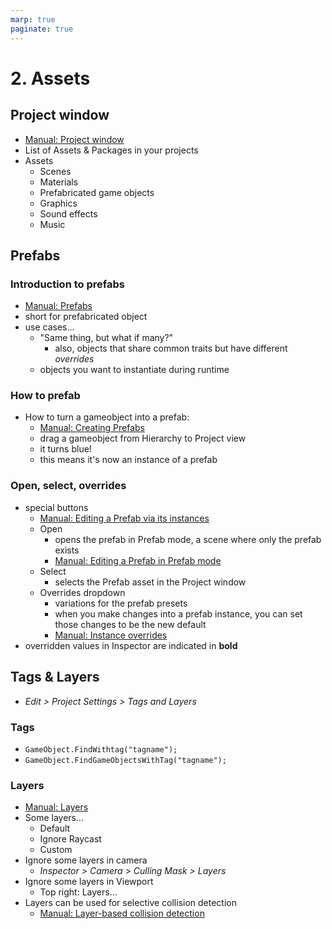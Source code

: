 ```yaml
---
marp: true
paginate: true
---
```

<!-- headingDivider: 3 -->
<!-- class: default -->
# 2. Assets
## Project window

* [Manual: Project window](https://docs.unity3d.com/Manual/ProjectView.html)
* List of Assets & Packages in your projects
* Assets
	* Scenes
	* Materials
	* Prefabricated game objects
	* Graphics
	* Sound effects
	* Music
## Prefabs
### Introduction to prefabs

* [Manual: Prefabs](https://docs.unity3d.com/Manual/Prefabs.html)
* short for prefabricated object
* use cases...
  * "Same thing, but what if many?"
    * also, objects that share common traits but have different *overrides*
  * objects you want to instantiate during runtime
### How to prefab
* How to turn a gameobject into a prefab:
  * [Manual: Creating Prefabs](https://docs.unity3d.com/Manual/CreatingPrefabs.html)
  * drag a gameobject from Hierarchy to Project view
  * it turns blue! 
  * this means it's now an instance of a prefab

### Open, select, overrides

* special buttons
  * [Manual: Editing a Prefab via its instances](https://docs.unity3d.com/Manual/EditingPrefabViaInstance.html)
  * Open
    * opens the prefab in Prefab mode, a scene where only the prefab exists
    * [Manual: Editing a Prefab in Prefab mode](https://docs.unity3d.com/Manual/EditingInPrefabMode.html)
  * Select
    * selects the Prefab asset in the Project window
  * Overrides dropdown
    * variations for the prefab presets
    * when you make changes into a prefab instance, you can set those changes to be the new default
    * [Manual: Instance overrides](https://docs.unity3d.com/Manual/PrefabInstanceOverrides.html)
* overridden values in Inspector are indicated in **bold**
## Tags & Layers
* *Edit > Project Settings > Tags and Layers*
### Tags
* `GameObject.FindWithtag("tagname");`
* `GameObject.FindGameObjectsWithTag("tagname");`

### Layers
* [Manual: Layers](https://docs.unity3d.com/Manual/Layers.html)
* Some layers...
	* Default
	* Ignore Raycast
	* Custom
* Ignore some layers in camera
	* *Inspector > Camera > Culling Mask > Layers*
* Ignore some layers in Viewport
	* Top right: Layers...
* Layers can be used for selective collision detection
  * [Manual: Layer-based collision detection](https://docs.unity3d.com/Manual/LayerBasedCollision.html)

